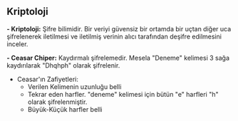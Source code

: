 ## Kriptoloji

**- Kriptoloji:** Şifre bilimidir. Bir veriyi güvensiz bir ortamda bir uçtan diğer uca şifrelenerek iletilmesi ve iletilmiş verinin alıcı tarafından deşifre edilmesini inceler.

**- Ceasar Chiper:** Kaydırmalı şifrelemedir. Mesela "Deneme" kelimesi 3 sağa kaydırılarak "Dhqhph" olarak şifrelenir.

  * Ceasar'ın Zafiyetleri:
    * Verilen Kelimenin uzunluğu belli
    * Tekrar eden harfler. "deneme" kelimesi için bütün "e" harfleri "h" olarak şifrelenmiştir.
    * Büyük-Küçük harfler belli
